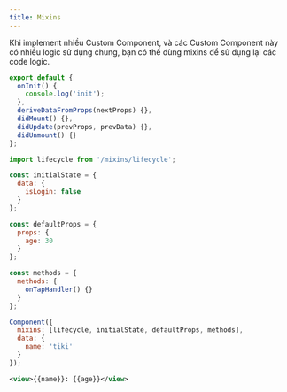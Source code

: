 ```yaml
---
title: Mixins
---
```


Khi implement nhiều Custom Component, và các Custom Component này có nhiều logic sử dụng chung, bạn có thể dùng mixins để sử dụng lại các code logic.

```js title=/mixins/lifecycle.js
export default {
  onInit() {
    console.log('init');
  },
  deriveDataFromProps(nextProps) {},
  didMount() {},
  didUpdate(prevProps, prevData) {},
  didUnmount() {}
};
```

```js title=/components/index/index.js
import lifecycle from '/mixins/lifecycle';

const initialState = {
  data: {
    isLogin: false
  }
};

const defaultProps = {
  props: {
    age: 30
  }
};

const methods = {
  methods: {
    onTapHandler() {}
  }
};

Component({
  mixins: [lifecycle, initialState, defaultProps, methods],
  data: {
    name: 'tiki'
  }
});
```

```xml title=/components/index/index.txml
<view>{{name}}: {{age}}</view>
```
